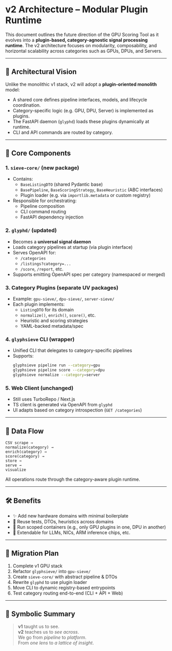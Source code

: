 # v2 Architecture – Modular Plugin Runtime

This document outlines the future direction of the GPU Scoring Tool as it evolves into a **plugin-based,
category-agnostic signal processing runtime**. The v2 architecture focuses on modularity, composability, and horizontal
scalability across categories such as GPUs, DPUs, and Servers.

---

## 🧠 Architectural Vision

Unlike the monolithic v1 stack, v2 will adopt a **plugin-oriented monolith** model:

- A shared core defines pipeline interfaces, models, and lifecycle coordination.
- Category-specific logic (e.g. GPU, DPU, Server) is implemented as plugins.
- The FastAPI daemon (`glyphd`) loads these plugins dynamically at runtime.
- CLI and API commands are routed by category.

---

## 🧱 Core Components

### 1. `sieve-core/` (new package)

- Contains:
    - `BaseListingDTO` (shared Pydantic base)
    - `BasePipeline`, `BaseScoringStrategy`, `BaseHeuristic` (ABC interfaces)
    - Plugin loader (e.g. via `importlib.metadata` or custom registry)
- Responsible for orchestrating:
    - Pipeline composition
    - CLI command routing
    - FastAPI dependency injection

### 2. `glyphd/` (updated)

- Becomes a **universal signal daemon**
- Loads category pipelines at startup (via plugin interface)
- Serves OpenAPI for:
    - `/categories`
    - `/listings?category=...`
    - `/score`, `/report`, etc.
- Supports emitting OpenAPI spec per category (namespaced or merged)

### 3. Category Plugins (separate UV packages)

- Example: `gpu-sieve/`, `dpu-sieve/`, `server-sieve/`
- Each plugin implements:
    - `ListingDTO` for its domain
    - `normalize()`, `enrich()`, `score()`, etc.
    - Heuristic and scoring strategies
    - YAML-backed metadata/spec

### 4. `glyphsieve` CLI (wrapper)

- Unified CLI that delegates to category-specific pipelines
- Supports:
  ```bash
  glyphsieve pipeline run --category=gpu
  glyphsieve pipeline score --category=dpu
  glyphsieve normalize --category=server
  ```

### 5. Web Client (unchanged)

- Still uses TurboRepo / Next.js
- TS client is generated via OpenAPI from `glyphd`
- UI adapts based on category introspection (`GET /categories`)

---

## 🔄 Data Flow

```
CSV scrape →
normalize(category) →
enrich(category) →
score(category) →
store →
serve →
visualize
```

All operations route through the category-aware plugin runtime.

---

## 🛠️ Benefits

- ✨ Add new hardware domains with minimal boilerplate
- 🧪 Reuse tests, DTOs, heuristics across domains
- 🧱 Run scoped containers (e.g., only GPU plugins in one, DPU in another)
- 🧠 Extendable for LLMs, NICs, ARM inference chips, etc.

---

## 🧭 Migration Plan

1. Complete v1 GPU stack
2. Refactor `glyphsieve/` into `gpu-sieve/`
3. Create `sieve-core/` with abstract pipeline & DTOs
4. Rewrite `glyphd` to use plugin loader
5. Move CLI to dynamic registry-based entrypoints
6. Test category routing end-to-end (CLI + API + Web)

---

## 🧬 Symbolic Summary

> **v1** taught us to see.  
> **v2** teaches us to *see across*.  
> We go from *pipeline* to *platform*.  
> From *one lens* to *a lattice of insight*.  